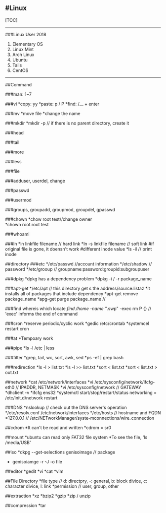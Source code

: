 #Linux
---

[TOC]

---
  
###Linux User 2018
  1. Elementary OS
  2. Linux Mint
  3. Arch Linux 
  4. Ubuntu
  5. Tails
  6. CentOS

---
  


##Command 
 
  ###man: 1~7

  ###vi
   *copy: yy
   *paste: p / P
   *find: /__ + enter

  ###mv 
   *move file
   *change the name

  ###mkdir
    *mkdir -p  // if there is no parent directory, create it

  ###head

  ###tail

  ###more

  ###less

  ###file

  ###adduser, userdel, change

  ###passwd

  ###usermod

  ###groups, groupadd, groupmod, groupdel, gpasswd

  ###chown 
     *chow root test//change owner   
     *chown root.root test

  ###whoami

  ###ln
    *ln linkfile filename // hard link
    *ln -s linkfile filename // soft link
      #if original file is gone, it doensn't work
      #different inode value
    *ls -il // print inode 

##directory
  ###etc
    */etc/passwd //account information
    */etc/shadow // password
    */etc/grooup // groupname:password:groupid:subgroupuser


  ###dpkg
    *dpkg has a dependency problem
    *dpkg -i / -r package_name

  ###apt-get
    */etc/apt // this directory get s the address/source.listaz
    *it installs all of packages that include dependency
    *apt-get remove package_name
    *apg-get purge package_name //

  ###find  whereis  which locate
    *find /home -name "*.swp" -exec rm P {}  // 'exec' informs the end of command
  

  ###cron
     *reserve periodic/cyclic work
     *gedic /etc/crontab
     *systemcel restart cron

  ###at
     *Tempoary work

  ###pipe 
    *ls -l /etc | less

  ###filter
     *grep, tail, wc, sort, awk, sed
     *ps -ef | grep bash

  ###redirection
     *ls -l > list.txt
     *ls -l >> list.txt
     *sort < list.txt
     *sort < list.txt > out.txt

##network
  *cat /etc/network/interfaces
  *vi /etc/sysconfig/network/ifcfg-eth0  // IPADDR, NETMASK
  *vi /etc/sysconfig/network  // GATEWAY
  *dhclient -v
  *ifcfg ens32
  *systemctl start/stop/restart/status networking = /etc/init.d/network restart
  
  ###DNS
  *nslookup // check out the DNS server's operation
  */etc/resolv.conf   /etc/network/interfaces
  */etc/hosts  // hostname and FQDN
  *127.0.0.1 // /etc/NETworkManager/syste-mconnections/wire_connection

##cdrom
  *It can't be read and written
  *cdrom = sr0

##mount
  *ubuntu can read only FAT32 file system
  *To see the file, 'ls /media/USB'

##iso
  *dkpg --get-selections genisoimage  // package
  * genisoiamge -r -J -o file


##editor
  *gedit
  *vi
  *cat
  *vim

##File Directory
   *file type  // d: directpry, -: general, b: block divice, c: character divice, l: link
   *permission // user, group, other

##extraction
   *xz
   *bzip2
   *gzip
   *zip / unzip

##compression
   *tar
